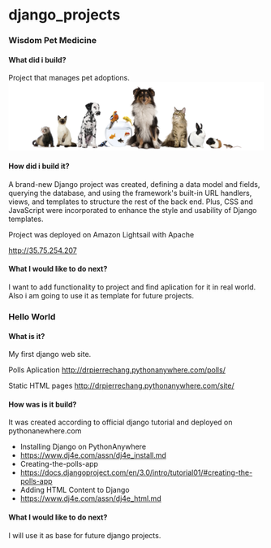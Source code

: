 # django_projects

### Wisdom Pet Medicine
#### What did i build?

Project that manages pet adoptions.
![alt text](https://github.com/DrPierreChang/django_projects/blob/main/wisdompets/static/images/header.jpg)
#### How did i build it?

A brand-new Django project was created, defining a data model and fields, querying the database, and using the framework's built-in URL handlers, views, and templates to structure the rest of the back end. Plus, CSS and JavaScript were incorporated  to enhance the style and usability of Django templates.

Project was deployed on Amazon Lightsail with Apache

http://35.75.254.207
#### What I would like to do next?

I want to add functionality to project and find aplication for it in real world. Also i am going to use it as template for future projects.


### Hello World
#### What is it?

My first django web site.

Polls Aplication
http://drpierrechang.pythonanywhere.com/polls/

Static HTML pages
http://drpierrechang.pythonanywhere.com/site/


#### How was is it build?

It was created according to official django tutorial and deployed on pythonanewhere.com

 - Installing Django on PythonAnywhere
 - https://www.dj4e.com/assn/dj4e_install.md
 - Creating-the-polls-app
 - https://docs.djangoproject.com/en/3.0/intro/tutorial01/#creating-the-polls-app
 - Adding HTML Content to Django
 - https://www.dj4e.com/assn/dj4e_html.md

#### What I would like to do next?

I will use it as base for future django projects. 
